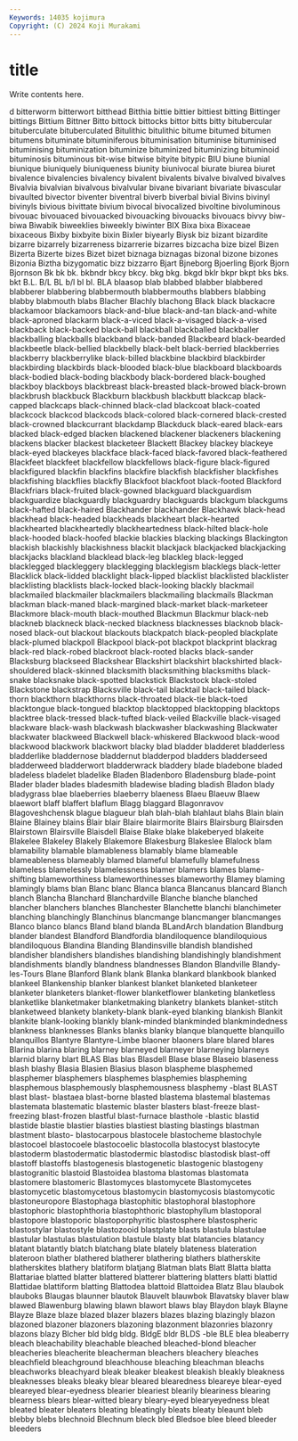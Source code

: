```yaml
---
Keywords: 14035 kojimura
Copyright: (C) 2024 Koji Murakami
---
```


# title

Write contents here.



d bitterworm bitterwort
bitthead Bitthia bittie bittier bittiest bitting Bittinger bittings Bittium Bittner
Bitto bittock bittocks bittor bitts bitty bitubercular bituberculate bituberculated Bitulithic
bitulithic bitume bitumed bitumen bitumens bituminate bituminiferous bituminisation bituminise bituminised
bituminising bituminization bituminize bituminized bituminizing bituminoid bituminosis bituminous bit-wise bitwise
bityite bitypic BIU biune biunial biunique biuniquely biuniqueness biunity biunivocal
biurate biurea biuret bivalence bivalencies bivalency bivalent bivalents bivalve bivalved
bivalves Bivalvia bivalvian bivalvous bivalvular bivane bivariant bivariate bivascular bivaulted
bivector biventer biventral biverb biverbal bivial Bivins bivinyl bivinyls bivious
bivittate bivium bivocal bivocalized bivoltine bivoluminous bivouac bivouaced bivouacked bivouacking
bivouacks bivouacs bivvy biw- biwa Biwabik biweeklies biweekly biwinter BIX
Bixa bixa Bixaceae bixaceous Bixby bixbyite bixin Bixler biyearly Biysk
biz bizant bizardite bizarre bizarrely bizarreness bizarrerie bizarres bizcacha bize
bizel Bizen Bizerta Bizerte bizes Bizet bizet biznaga biznagas bizonal
bizone bizones Bizonia Biztha bizygomatic bizz bizzarro Bjart Bjneborg Bjoerling
Bjork Bjorn Bjornson Bk bk bk. bkbndr bkcy bkcy. bkg
bkg. bkgd bklr bkpr bkpt bks bks. bkt B.L. B/L
BL b/l bl bl. BLA blaasop blab blabbed blabber blabbered
blabberer blabbering blabbermouth blabbermouths blabbers blabbing blabby blabmouth blabs Blacher
Blachly blachong Black black blackacre blackamoor blackamoors black-and-blue black-and-tan black-and-white
black-aproned blackarm black-a-viced black-a-visaged black-a-vised blackback black-backed black-ball blackball blackballed
blackballer blackballing blackballs blackband black-banded Blackbeard black-bearded blackbeetle black-bellied blackbelly
black-belt black-berried blackberries blackberry blackberrylike black-billed blackbine blackbird blackbirder blackbirding
blackbirds black-blooded black-blue blackboard blackboards black-bodied black-boding blackbody black-bordered black-boughed
blackboy blackboys blackbreast black-breasted black-browed black-brown blackbrush blackbuck Blackburn blackbush
blackbutt blackcap black-capped blackcaps black-chinned black-clad blackcoat black-coated blackcock blackcod
blackcods black-colored black-cornered black-crested black-crowned blackcurrant blackdamp Blackduck black-eared black-ears
blacked black-edged blacken blackened blackener blackeners blackening blackens blacker blackest
blacketeer Blackett Blackey blackey blackeye black-eyed blackeyes blackface black-faced black-favored
black-feathered Blackfeet blackfeet blackfellow blackfellows black-figure black-figured blackfigured blackfin blackfins
blackfire blackfish blackfisher blackfishes blackfishing blackflies blackfly Blackfoot blackfoot black-footed
Blackford Blackfriars black-fruited black-gowned blackguard blackguardism blackguardize blackguardly blackguardry blackguards
blackgum blackgums black-hafted black-haired Blackhander blackhander Blackhawk black-head blackhead black-headed
blackheads blackheart black-hearted blackhearted blackheartedly blackheartedness black-hilted black-hole black-hooded black-hoofed
blackie blackies blacking blackings Blackington blackish blackishly blackishness blackit blackjack
blackjacked blackjacking blackjacks blackland blacklead black-leg blackleg black-legged blacklegged blackleggery
blacklegging blacklegism blacklegs black-letter Blacklick black-lidded blacklight black-lipped blacklist blacklisted
blacklister blacklisting blacklists black-locked black-looking blackly blackmail blackmailed blackmailer blackmailers
blackmailing blackmails Blackman blackman black-maned black-margined black-market black-marketeer Blackmore black-mouth
black-mouthed Blackmun Blackmur black-neb blackneb blackneck black-necked blackness blacknesses blacknob
black-nosed black-out blackout blackouts blackpatch black-peopled blackplate black-plumed blackpoll Blackpool
black-pot blackpot blackprint blackrag black-red black-robed blackroot black-rooted blacks black-sander
Blacksburg blackseed Blackshear Blackshirt blackshirt blackshirted black-shouldered black-skinned blacksmith blacksmithing
blacksmiths black-snake blacksnake black-spotted blackstick Blackstock black-stoled Blackstone blackstrap Blacksville
black-tail blacktail black-tailed black-thorn blackthorn blackthorns black-throated black-tie black-toed blacktongue
black-tongued blacktop blacktopped blacktopping blacktops blacktree black-tressed black-tufted black-veiled Blackville
black-visaged blackware black-wash blackwash blackwasher blackwashing Blackwater blackwater blackweed Blackwell
black-whiskered Blackwood black-wood blackwood blackwork blackwort blacky blad bladder bladderet
bladderless bladderlike bladdernose bladdernut bladderpod bladders bladderseed bladderweed bladderwort bladderwrack
bladdery blade bladebone bladed bladeless bladelet bladelike Bladen Bladenboro Bladensburg
blade-point Blader blader blades bladesmith bladewise blading bladish Bladon blady
bladygrass blae blaeberries blaeberry blaeness Blaeu Blaeuw Blaew blaewort blaff
blaffert blaflum Blagg blaggard Blagonravov Blagoveshchensk blague blagueur blah blah-blah
blahlaut blahs Blain blain Blaine Blainey blains Blair blair Blaire
blairmorite Blairs Blairsburg Blairsden Blairstown Blairsville Blaisdell Blaise Blake blake
blakeberyed blakeite Blakelee Blakeley Blakely Blakemore Blakesburg Blakeslee Blalock blam
blamability blamable blamableness blamably blame blameable blameableness blameably blamed blameful
blamefully blamefulness blameless blamelessly blamelessness blamer blamers blames blame-shifting blameworthiness
blameworthinesses blameworthy Blamey blaming blamingly blams blan Blanc blanc Blanca
blanca Blancanus blancard Blanch blanch Blancha Blanchard Blanchardville Blanche blanche
blanched blancher blanchers blanches Blanchester Blanchette blanchi blanchimeter blanching blanchingly
Blanchinus blancmange blancmanger blancmanges Blanco blanco blancs Bland bland blanda
BLandArch blandation Blandburg blander blandest Blandford Blandfordia blandiloquence blandiloquious blandiloquous
Blandina Blanding Blandinsville blandish blandished blandisher blandishers blandishes blandishing blandishingly
blandishment blandishments blandly blandness blandnesses Blandon Blandville Blandy-les-Tours Blane Blanford
Blank blank Blanka blankard blankbook blanked blankeel Blankenship blanker blankest
blanket blanketed blanketeer blanketer blanketers blanket-flower blanketflower blanketing blanketless blanketlike
blanketmaker blanketmaking blanketry blankets blanket-stitch blanketweed blankety blankety-blank blank-eyed blanking
blankish Blankit blankite blank-looking blankly blank-minded blankminded blankmindedness blankness blanknesses
Blanks blanks blanky blanque blanquette blanquillo blanquillos Blantyre Blantyre-Limbe blaoner
blaoners blare blared blares Blarina blarina blaring blarney blarneyed blarneyer
blarneying blarneys blarnid blarny blart BLAS Blas blas Blasdell Blase
blase Blaseio blaseness blash blashy Blasia Blasien Blasius blason blaspheme
blasphemed blasphemer blasphemers blasphemes blasphemies blaspheming blasphemous blasphemously blasphemousness blasphemy
-blast BLAST blast blast- blastaea blast-borne blasted blastema blastemal blastemas
blastemata blastematic blastemic blaster blasters blast-freeze blast-freezing blast-frozen blastful blast-furnace
blasthole -blastic blastid blastide blastie blastier blasties blastiest blasting blastings
blastman blastment blasto- blastocarpous blastocele blastocheme blastochyle blastocoel blastocoele blastocoelic
blastocolla blastocyst blastocyte blastoderm blastodermatic blastodermic blastodisc blastodisk blast-off blastoff
blastoffs blastogenesis blastogenetic blastogenic blastogeny blastogranitic blastoid Blastoidea blastoma blastomas
blastomata blastomere blastomeric Blastomyces blastomycete Blastomycetes blastomycetic blastomycetous blastomycin blastomycosis
blastomycotic blastoneuropore Blastophaga blastophitic blastophoral blastophore blastophoric blastophthoria blastophthoric blastophyllum
blastoporal blastopore blastoporic blastoporphyritic blastosphere blastospheric blastostylar blastostyle blastozooid blastplate
blasts blastula blastulae blastular blastulas blastulation blastule blasty blat blatancies
blatancy blatant blatantly blatch blatchang blate blately blateness blateration blateroon
blather blathered blatherer blathering blathers blatherskite blatherskites blathery blatiform blatjang
Blatman blats Blatt Blatta blatta Blattariae blatted blatter blattered blatterer
blattering blatters blatti blattid Blattidae blattiform blatting Blattodea blattoid Blattoidea
Blatz Blau blaubok blauboks Blaugas blaunner blautok Blauvelt blauwbok Blavatsky
blaver blaw blawed Blawenburg blawing blawn blawort blaws blay Blaydon
blayk Blayne Blayze Blaze blaze blazed blazer blazers blazes blazing
blazingly blazon blazoned blazoner blazoners blazoning blazonment blazonries blazonry blazons
blazy Blcher bld bldg bldg. BldgE bldr BLDS -ble BLE
blea bleaberry bleach bleachability bleachable bleached bleached-blond bleacher bleacheries bleacherite
bleacherman bleachers bleachery bleaches bleachfield bleachground bleachhouse bleaching bleachman bleachs
bleachworks bleachyard bleak bleaker bleakest bleakish bleakly bleakness bleaknesses bleaks
bleaky blear bleared blearedness bleareye blear-eyed bleareyed blear-eyedness blearier bleariest
blearily bleariness blearing blearness blears blear-witted bleary bleary-eyed blearyeyedness bleat
bleated bleater bleaters bleating bleatingly bleats bleaty bleaunt bleb blebby
blebs blechnoid Blechnum bleck bled Bledsoe blee bleed bleeder bleeders
